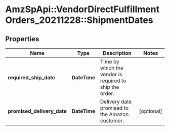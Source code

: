 # AmzSpApi::VendorDirectFulfillmentOrders_20211228::ShipmentDates

## Properties
Name | Type | Description | Notes
------------ | ------------- | ------------- | -------------
**required_ship_date** | **DateTime** | Time by which the vendor is required to ship the order. | 
**promised_delivery_date** | **DateTime** | Delivery date promised to the Amazon customer. | [optional] 

